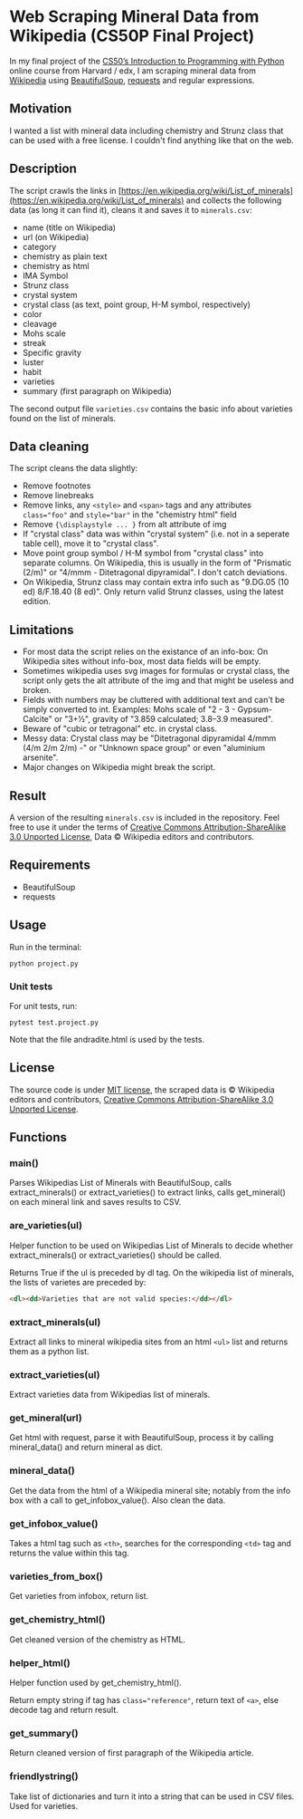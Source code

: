# Web Scraping Mineral Data from Wikipedia (CS50P Final Project)
In my final project of the [CS50’s Introduction to Programming with Python](https://www.edx.org/course/cs50s-introduction-to-programming-with-python) online course from Harvard / edx, I am scraping mineral data from [Wikipedia](https://en.wikipedia.org/wiki/Main_Page) using [BeautifulSoup](https://www.crummy.com/software/BeautifulSoup/bs4/doc/#), [requests](https://pypi.org/project/requests/) and regular expressions.


## Motivation
I wanted a list with mineral data including chemistry and Strunz class that can be used with a free license. I couldn't find anything like that on the web.

## Description
The script crawls the links in [https://en.wikipedia.org/wiki/List_of_minerals](https://en.wikipedia.org/wiki/List_of_minerals) and collects the following data (as long it can find it), cleans it and saves it to `minerals.csv`:

- name (title on Wikipedia)
- url (on Wikipedia)
- category
- chemistry as plain text
- chemistry as html
- IMA Symbol
- Strunz class
- crystal system
- crystal class (as text, point group, H-M symbol, respectively)
- color
- cleavage
- Mohs scale
- streak
- Specific gravity
- luster
- habit
- varieties
- summary (first paragraph on Wikipedia)

The second output file `varieties.csv` contains the basic info about varieties found on the list of minerals.

## Data cleaning
The script cleans the data slightly:
- Remove footnotes
- Remove linebreaks
- Remove links, any `<style>` and `<span>` tags and any attributes `class="foo"` and `style="bar"` in the "chemistry html" field
- Remove `{\displaystyle ... }` from alt attribute of img
- If "crystal class" data was within "crystal system" (i.e. not in a seperate table cell), move it to "crystal class".
- Move point group symbol / H-M symbol from "crystal class" into separate columns. On Wikipedia, this is usually in the form of "Prismatic (2/m)" or "4/mmm - Ditetragonal dipyramidal". I don't catch deviations.
- On Wikipedia, Strunz class may contain extra info such as "9.DG.05 (10 ed) 8/F.18.40 (8 ed)". Only return valid Strunz classes, using the latest edition.


## Limitations
- For most data the script relies on the existance of an info-box: On Wikipedia sites without info-box, most data fields will be empty.
- Sometimes wikipedia uses svg images for formulas or crystal class, the script only gets the alt attribute of the img and that might be useless and broken.
- Fields with numbers may be cluttered with additional text and can't be simply converted to int. Examples: Mohs scale of "2 - 3 - Gypsum-Calcite" or "3+1⁄2", gravity of "3.859 calculated; 3.8–3.9 measured".
- Beware of "cubic or tetragonal" etc. in crystal class. 
- Messy data: Crystal class may be "Ditetragonal dipyramidal 4/mmm (4/m 2/m 2/m) -" or "Unknown space group" or even "aluminium arsenite".
- Major changes on Wikipedia might break the script.


## Result
A version of the resulting `minerals.csv` is included in the repository. Feel free to use it under the terms of [Creative Commons Attribution-ShareAlike 3.0 Unported License](https://en.wikipedia.org/wiki/Wikipedia:Text_of_the_Creative_Commons_Attribution-ShareAlike_3.0_Unported_License), Data © Wikipedia editors and contributors.
## Requirements
- BeautifulSoup
- requests


## Usage
Run in the terminal:
```
python project.py
```
### Unit tests
For unit tests, run:
```
pytest test.project.py
```
Note that the file andradite.html is used by the tests.

## License
The source code is under [MIT license](https://github.com/florianneukirchen/scrape_mineral_data/blob/main/LICENSE), the scraped data is © Wikipedia editors and contributors, [Creative Commons Attribution-ShareAlike 3.0 Unported License](https://en.wikipedia.org/wiki/Wikipedia:Text_of_the_Creative_Commons_Attribution-ShareAlike_3.0_Unported_License).

## Functions

### main()
Parses Wikipedias List of Minerals with BeautifulSoup, calls extract_minerals() or extract_varieties() to extract links, calls get_mineral() on each mineral link and saves results to CSV.

### are_varieties(ul)
Helper function to be used on Wikipedias List of Minerals to decide whether extract_minerals() or extract_varieties() should be called.

Returns True if the ul is preceded by dl tag. On the wikipedia list of minerals, the lists of varietes are preceded by:
```html
<dl><dd>Varieties that are not valid species:</dd></dl>
```
### extract_minerals(ul)
Extract all links to mineral wikipedia sites from an html `<ul>` list and returns them as a python list.

### extract_varieties(ul)
Extract varieties data from Wikipedias list of minerals.

### get_mineral(url)
Get html with request, parse it with BeautifulSoup, process it by calling mineral_data() and return mineral as dict.

### mineral_data()
Get the data from the html of a Wikipedia mineral site; notably from the info box with a call to get_infobox_value(). Also clean the data.

### get_infobox_value()
Takes a html tag such as `<th>`, searches for the corresponding `<td>` tag and returns the value within this tag.

### varieties_from_box()
Get varieties from infobox, return list.

### get_chemistry_html()
Get cleaned version of the chemistry as HTML.

### helper_html()
Helper function used by get_chemistry_html().

Return empty string if tag has `class="reference"`, return text of `<a>`, else decode tag and return result.

### get_summary()
Return cleaned version of first paragraph of the Wikipedia article.

### friendlystring()
Take list of dictionaries and turn it into a string that can be used in CSV files. Used for varieties.
